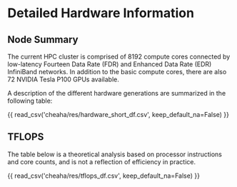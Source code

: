# Detailed Hardware Information

## Node Summary

The current HPC cluster is comprised of 8192 compute cores connected by low-latency Fourteen Data Rate (FDR) and Enhanced Data Rate (EDR) InfiniBand networks. In addition to the basic compute cores, there are also 72 NVIDIA Tesla P100 GPUs available.

A description of the different hardware generations are summarized in the following table:

{{ read_csv('cheaha/res/hardware_short_df.csv', keep_default_na=False) }}

## TFLOPS

The table below is a theoretical analysis based on processor instructions and core counts, and is not a reflection of efficiency in practice.

{{ read_csv('cheaha/res/tflops_df.csv', keep_default_na=False) }}
